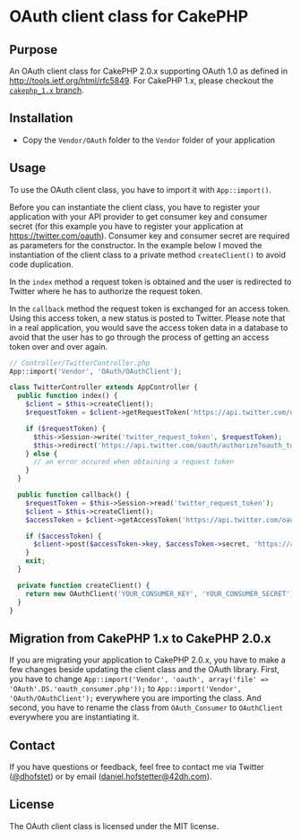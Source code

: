 # OAuth client class for CakePHP

## Purpose

An OAuth client class for CakePHP 2.0.x supporting OAuth 1.0 as defined in http://tools.ietf.org/html/rfc5849. For CakePHP 1.x, please checkout the [`cakephp_1.x` branch](https://github.com/cakebaker/oauth-consumer/tree/cakephp_1.x).

## Installation

* Copy the `Vendor/OAuth` folder to the `Vendor` folder of your application

## Usage

To use the OAuth client class, you have to import it with `App::import()`.

Before you can instantiate the client class, you have to register your application with your API provider to get consumer key and consumer secret (for this example you have to register your application at https://twitter.com/oauth). Consumer key and consumer secret are required as parameters for the constructor. In the example below I moved the instantiation of the client class to a private method `createClient()` to avoid code duplication.

In the `index` method a request token is obtained and the user is redirected to Twitter where he has to authorize the request token.

In the `callback` method the request token is exchanged for an access token. Using this access token, a new status is posted to Twitter. Please note that in a real application, you would save the access token data in a database to avoid that the user has to go through the process of getting an access token over and over again.

```php
// Controller/TwitterController.php
App::import('Vendor', 'OAuth/OAuthClient');

class TwitterController extends AppController {
  public function index() {
    $client = $this->createClient();
    $requestToken = $client->getRequestToken('https://api.twitter.com/oauth/request_token', 'http://' . $_SERVER['HTTP_HOST'] . '/twitter/callback');

    if ($requestToken) {
      $this->Session->write('twitter_request_token', $requestToken);
      $this->redirect('https://api.twitter.com/oauth/authorize?oauth_token=' . $requestToken->key);
    } else {
      // an error occured when obtaining a request token
    }
  }

  public function callback() {
    $requestToken = $this->Session->read('twitter_request_token');
    $client = $this->createClient();
    $accessToken = $client->getAccessToken('https://api.twitter.com/oauth/access_token', $requestToken);

    if ($accessToken) {
      $client->post($accessToken->key, $accessToken->secret, 'https://api.twitter.com/1/statuses/update.json', array('status' => 'hello world!'));
    }
    exit;
  }

  private function createClient() {
    return new OAuthClient('YOUR_CONSUMER_KEY', 'YOUR_CONSUMER_SECRET');
  }
}
```

## Migration from CakePHP 1.x to CakePHP 2.0.x

If you are migrating your application to CakePHP 2.0.x, you have to make a few changes beside updating the client class and the OAuth library. First, you have to change `App::import('Vendor', 'oauth', array('file' => 'OAuth'.DS.'oauth_consumer.php'));` to `App::import('Vendor', 'OAuth/OAuthClient');` everywhere you are importing the class. And second, you have to rename the class from `OAuth_Consumer` to `OAuthClient` everywhere you are instantiating it.

## Contact

If you have questions or feedback, feel free to contact me via Twitter ([@dhofstet](https://twitter.com/dhofstet)) or by email (daniel.hofstetter@42dh.com).

## License

The OAuth client class is licensed under the MIT license.
